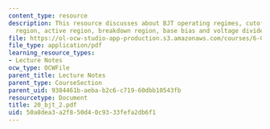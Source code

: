 ```yaml
---
content_type: resource
description: This resource discusses about BJT operating regimes, cutoff region, saturation
  region, active region, breakdown region, base bias and voltage divider bias.
file: https://ol-ocw-studio-app-production.s3.amazonaws.com/courses/6-071j-introduction-to-electronics-signals-and-measurement-spring-2006/50a8dea3a2f850d40c9333fefa2db6f1_20_bjt_2.pdf
file_type: application/pdf
learning_resource_types:
- Lecture Notes
ocw_type: OCWFile
parent_title: Lecture Notes
parent_type: CourseSection
parent_uid: 9384461b-aeba-b2c6-c719-60dbb10543fb
resourcetype: Document
title: 20_bjt_2.pdf
uid: 50a8dea3-a2f8-50d4-0c93-33fefa2db6f1
---
```

